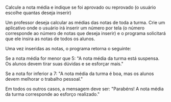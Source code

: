 Calcule a nota média e indique se foi aprovado ou reprovado (o usuário escolhe quantas deseja inserir)

Um professor deseja calcular as médias das notas de toda a turma. Crie um aplicativo onde o usuário irá inserir um número por tela (o número corresponde ao número de notas que deseja inserir) e o programa solicitará que ele insira as notas de todos os alunos.

Uma vez inseridas as notas, o programa retorna o seguinte:

Se a nota média for menor que 5: "A nota média da turma está suspensa. Os alunos devem tirar suas dúvidas e se esforçar mais."

Se a nota for inferior a 7: "A nota média da turma é boa, mas os alunos devem melhorar o trabalho pessoal."

Em todos os outros casos, a mensagem deve ser: "Parabéns! A nota média da turma corresponde ao esforço realizado."